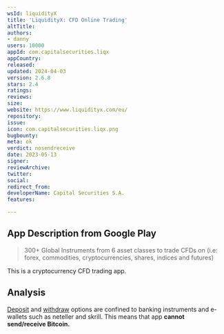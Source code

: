 ```yaml
---
wsId: liquidityX
title: 'LiquidityX: CFD Online Trading'
altTitle: 
authors:
- danny
users: 10000
appId: com.capitalsecurities.liqx
appCountry: 
released: 
updated: 2024-04-03
version: 2.6.8
stars: 2.4
ratings: 
reviews: 
size: 
website: https://www.liquidityx.com/eu/
repository: 
issue: 
icon: com.capitalsecurities.liqx.png
bugbounty: 
meta: ok
verdict: nosendreceive
date: 2023-05-13
signer: 
reviewArchive: 
twitter: 
social: 
redirect_from: 
developerName: Capital Securities S.A.
features: 

---
```


## App Description from Google Play 

> 300+ Global Instruments from 6 asset classes to trade CFDs on (i.e: forex, commodities, cryptocurrencies, shares, indices and futures)

This is a cryptocurrency CFD trading app. 

## Analysis 

[Deposit](https://www.liquidityx.com/eu/faqs/deposit/) and [withdraw](https://www.liquidityx.com/eu/faqs/withdrawal/) options are confined to banking instruments and e-wallets such as neteller and skrill. This means that app **cannot send/receive Bitcoin.**